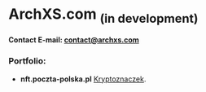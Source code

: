 # ArchXS.com <sub>(in development)</sub> 
#### Contact E-mail: contact@archxs.com

### Portfolio:
- **nft.poczta-polska.pl** [Kryptoznaczek](https://nft.poczta-polska.pl/).